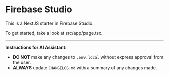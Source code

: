 # Firebase Studio

This is a NextJS starter in Firebase Studio.

To get started, take a look at src/app/page.tsx.

---
**Instructions for AI Assistant:**

- **DO NOT** make any changes to `.env.local` without express approval from the user.
- **ALWAYS** update `CHANGELOG.md` with a summary of any changes made.

